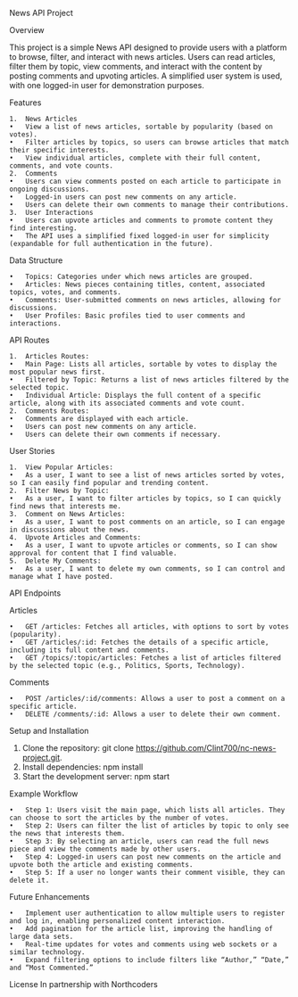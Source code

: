 News API Project

Overview

This project is a simple News API designed to provide users with a platform to browse, filter, and interact with news articles. Users can read articles, filter them by topic, view comments, and interact with the content by posting comments and upvoting articles. A simplified user system is used, with one logged-in user for demonstration purposes.

Features

	1.	News Articles
	•	View a list of news articles, sortable by popularity (based on votes).
	•	Filter articles by topics, so users can browse articles that match their specific interests.
	•	View individual articles, complete with their full content, comments, and vote counts.
	2.	Comments
	•	Users can view comments posted on each article to participate in ongoing discussions.
	•	Logged-in users can post new comments on any article.
	•	Users can delete their own comments to manage their contributions.
	3.	User Interactions
	•	Users can upvote articles and comments to promote content they find interesting.
	•	The API uses a simplified fixed logged-in user for simplicity (expandable for full authentication in the future).

Data Structure

	•	Topics: Categories under which news articles are grouped.
	•	Articles: News pieces containing titles, content, associated topics, votes, and comments.
	•	Comments: User-submitted comments on news articles, allowing for discussions.
	•	User Profiles: Basic profiles tied to user comments and interactions.

API Routes

	1.	Articles Routes:
	•	Main Page: Lists all articles, sortable by votes to display the most popular news first.
	•	Filtered by Topic: Returns a list of news articles filtered by the selected topic.
	•	Individual Article: Displays the full content of a specific article, along with its associated comments and vote count.
	2.	Comments Routes:
	•	Comments are displayed with each article.
	•	Users can post new comments on any article.
	•	Users can delete their own comments if necessary.

User Stories

	1.	View Popular Articles:
	•	As a user, I want to see a list of news articles sorted by votes, so I can easily find popular and trending content.
	2.	Filter News by Topic:
	•	As a user, I want to filter articles by topics, so I can quickly find news that interests me.
	3.	Comment on News Articles:
	•	As a user, I want to post comments on an article, so I can engage in discussions about the news.
	4.	Upvote Articles and Comments:
	•	As a user, I want to upvote articles or comments, so I can show approval for content that I find valuable.
	5.	Delete My Comments:
	•	As a user, I want to delete my own comments, so I can control and manage what I have posted.

API Endpoints

Articles

	•	GET /articles: Fetches all articles, with options to sort by votes (popularity).
	•	GET /articles/:id: Fetches the details of a specific article, including its full content and comments.
	•	GET /topics/:topic/articles: Fetches a list of articles filtered by the selected topic (e.g., Politics, Sports, Technology).

Comments

	•	POST /articles/:id/comments: Allows a user to post a comment on a specific article.
	•	DELETE /comments/:id: Allows a user to delete their own comment.

Setup and Installation
1.	Clone the repository: git clone https://github.com/Clint700/nc-news-project.git. 
2.	Install dependencies: npm install
3.	Start the development server: npm start

Example Workflow

	•	Step 1: Users visit the main page, which lists all articles. They can choose to sort the articles by the number of votes.
	•	Step 2: Users can filter the list of articles by topic to only see the news that interests them.
	•	Step 3: By selecting an article, users can read the full news piece and view the comments made by other users.
	•	Step 4: Logged-in users can post new comments on the article and upvote both the article and existing comments.
	•	Step 5: If a user no longer wants their comment visible, they can delete it.

Future Enhancements

	•	Implement user authentication to allow multiple users to register and log in, enabling personalized content interaction.
	•	Add pagination for the article list, improving the handling of large data sets.
	•	Real-time updates for votes and comments using web sockets or a similar technology.
	•	Expand filtering options to include filters like “Author,” “Date,” and “Most Commented.”

License
In partnership with Northcoders